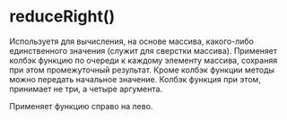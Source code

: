 # reduceRight()
Используетя для вычисления, на основе массива, какого-либо единственного значения (служит для сверстки массива). Применяет колбэк функцию по очереди к каждому элементу массива, сохраняя при этом промежуточный результат. Кроме колбэк функции методы можно передать начальное значение. Колбэк функция при этом, принимает не три, а четыре аргумента.

Применяет функцию справо на лево.
